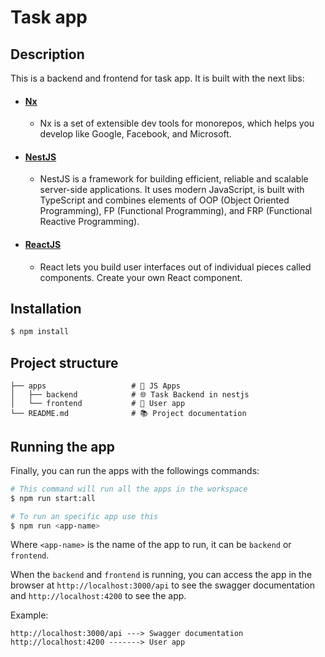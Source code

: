# Task app

## Description

This is a backend and frontend for task app. It is built with the next libs:

- #### [Nx](https://nx.dev/)
  - Nx is a set of extensible dev tools for monorepos, which helps you develop like Google, Facebook, and Microsoft.
- #### [NestJS](https://nestjs.com/)
  - NestJS is a framework for building efficient, reliable and scalable server-side applications. It uses modern JavaScript, is built with TypeScript and combines elements of OOP (Object Oriented Programming), FP (Functional Programming), and FRP (Functional Reactive Programming).
- #### [ReactJS](https://react.dev/)
  - React lets you build user interfaces out of individual pieces called components. Create your own React component.

## Installation

```bash
$ npm install
```

## Project structure

    ├── apps                   # 🚀 JS Apps
    │   ├── backend            # 🌐 Task Backend in nestjs
    │   └── frontend           # 🙎 User app
    └── README.md              # 📚 Project documentation

## Running the app

Finally, you can run the apps with the followings commands:

```bash
# This command will run all the apps in the workspace
$ npm run start:all

# To run an specific app use this
$ npm run <app-name>
```

Where `<app-name>` is the name of the app to run, it can be `backend` or `frontend`.

When the `backend` and `frontend` is running, you can access the app in the browser at `http://localhost:3000/api` to see the swagger documentation and `http://localhost:4200` to see the app.

Example:

```
http://localhost:3000/api ---> Swagger documentation
http://localhost:4200 -------> User app
```
